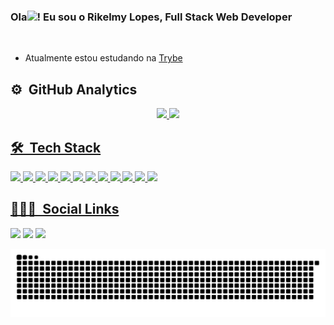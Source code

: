 ### Ola<img src="https://raw.githubusercontent.com/kaueMarques/kaueMarques/master/hi.gif" width="1px">! Eu sou o Rikelmy Lopes, Full Stack Web Developer

<br>

- Atualmente estou estudando na [Trybe](https://www.betrybe.com/)

##

## ⚙️ &nbsp;GitHub Analytics

<div align="center">
  <a href="https://github.com/Rikelmy-Lopes">
  <img height="150em" src="https://github-readme-stats.vercel.app/api?username=Rikelmy-Lopes&show_icons=true&theme=gotham&include_all_commits=false&count_private=false"/>
  <img height="150em" src="https://github-readme-stats.vercel.app/api/top-langs/?username=Rikelmy-Lopes&layout=compact&langs_count=7&theme=gotham"/>
</div>

## 🛠 &nbsp;Tech Stack

<div>
<img height='30em' src='https://img.shields.io/badge/JavaScript-F7DF1E?style=for-the-badge&logo=javascript&logoColor=black' />
<img height='30em' src='https://img.shields.io/badge/TypeScript-007ACC?style=for-the-badge&logo=typescript&logoColor=white' />
<img height='30em' src='https://img.shields.io/badge/HTML5-E34F26?style=for-the-badge&logo=html5&logoColor=white' />
<img height='30em' src='https://img.shields.io/badge/CSS3-1572B6?style=for-the-badge&logo=css3&logoColor=white' />
<img height='30em' src=https://img.shields.io/badge/React-20232A?style=for-the-badge&logo=react&logoColor=61DAFB' />
<img height='30em' src='https://img.shields.io/badge/GitHub-100000?style=for-the-badge&logo=github&logoColor=white' />
<img height='30em' src='https://img.shields.io/badge/Visual_Studio-5C2D91?style=for-the-badge&logo=visual%20studio&logoColor=white' />
<img height='30em' src='https://img.shields.io/badge/MySQL-00000F?style=for-the-badge&logo=mysql&logoColor=white' />
<img height='30em' src='https://img.shields.io/badge/MongoDB-4EA94B?style=for-the-badge&logo=mongodb&logoColor=white' />
<img height='30em' src='https://img.shields.io/badge/Node.js-43853D?style=for-the-badge&logo=node.js&logoColor=white' />
<img height='30em' src='https://img.shields.io/badge/Express.js-404D59?style=for-the-badge' />
<img height='30em' src='https://img.shields.io/badge/sequelize-323330?style=for-the-badge&logo=sequelize&logoColor=blue' />
</div>
                         
## 👨🏽‍🦲 &nbsp;Social Links  
  
<div>
  <a href="https://www.instagram.com/rikelmy_lopes18/" target="_blank"><img height='30em' src="https://img.shields.io/badge/-Instagram-%23E4405F?style=for-the-badge&logo=instagram&logoColor=white" target="_blank"></a>
   <a href="https://www.linkedin.com/in/rikelmy-lopes-0a3b38238/" target="_blank"><img height='30em' src="https://img.shields.io/badge/-LinkedIn-%230077B5?style=for-the-badge&logo=linkedin&logoColor=white" target="_blank"></a> 
  <a href = "mailto:rikelmylopes899@gmail.com"><img height='30em' src="https://img.shields.io/badge/-Gmail-%23333?style=for-the-badge&logo=gmail&logoColor=white" target="_blank"></a>
 
  ![Snake animation](https://github.com/Rikelmy-Lopes/Rikelmy-Lopes/blob/output/github-contribution-grid-snake.svg)
 
</div>  
